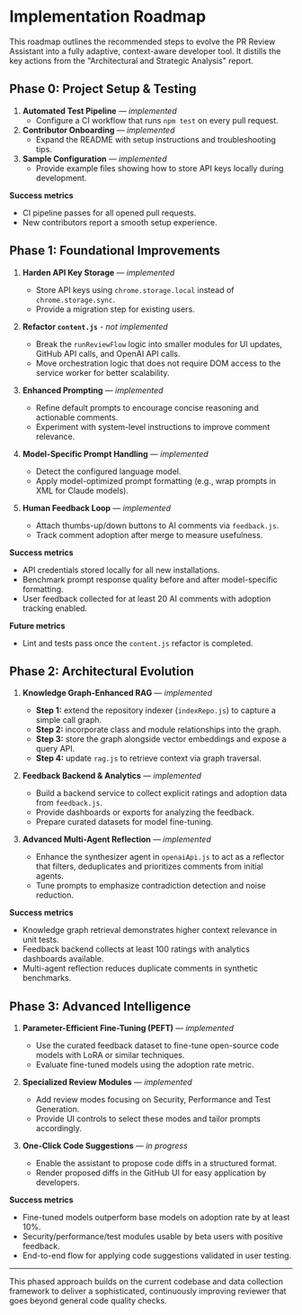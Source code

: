 # Implementation Roadmap

This roadmap outlines the recommended steps to evolve the PR Review Assistant into a fully adaptive, context-aware developer tool. It distills the key actions from the "Architectural and Strategic Analysis" report.

## Phase 0: Project Setup & Testing

1. **Automated Test Pipeline** — _implemented_
   - Configure a CI workflow that runs `npm test` on every pull request.
2. **Contributor Onboarding** — _implemented_
   - Expand the README with setup instructions and troubleshooting tips.
3. **Sample Configuration** — _implemented_
   - Provide example files showing how to store API keys locally during development.

**Success metrics**

- CI pipeline passes for all opened pull requests.
- New contributors report a smooth setup experience.

## Phase 1: Foundational Improvements

1. **Harden API Key Storage** — _implemented_
   - Store API keys using `chrome.storage.local` instead of `chrome.storage.sync`.
   - Provide a migration step for existing users.

2. **Refactor `content.js`** - _not implemented_
   - Break the `runReviewFlow` logic into smaller modules for UI updates, GitHub API calls, and OpenAI API calls.
   - Move orchestration logic that does not require DOM access to the service worker for better scalability.
3. **Enhanced Prompting** — _implemented_
   - Refine default prompts to encourage concise reasoning and actionable comments.
   - Experiment with system-level instructions to improve comment relevance.

4. **Model-Specific Prompt Handling** — _implemented_
   - Detect the configured language model.
   - Apply model-optimized prompt formatting (e.g., wrap prompts in XML for Claude models).

5. **Human Feedback Loop** — _implemented_
   - Attach thumbs-up/down buttons to AI comments via `feedback.js`.
   - Track comment adoption after merge to measure usefulness.

**Success metrics**

- API credentials stored locally for all new installations.
- Benchmark prompt response quality before and after model-specific formatting.
- User feedback collected for at least 20 AI comments with adoption tracking enabled.

**Future metrics**

- Lint and tests pass once the `content.js` refactor is completed.

## Phase 2: Architectural Evolution

1. **Knowledge Graph-Enhanced RAG** — _implemented_
   - **Step 1:** extend the repository indexer (`indexRepo.js`) to capture a simple call graph.
   - **Step 2:** incorporate class and module relationships into the graph.
   - **Step 3:** store the graph alongside vector embeddings and expose a query API.
   - **Step 4:** update `rag.js` to retrieve context via graph traversal.

2. **Feedback Backend & Analytics** — _implemented_
   - Build a backend service to collect explicit ratings and adoption data from `feedback.js`.
   - Provide dashboards or exports for analyzing the feedback.
   - Prepare curated datasets for model fine-tuning.

3. **Advanced Multi-Agent Reflection** — _implemented_
   - Enhance the synthesizer agent in `openaiApi.js` to act as a reflector that filters, deduplicates and prioritizes comments from initial agents.
   - Tune prompts to emphasize contradiction detection and noise reduction.

**Success metrics**

- Knowledge graph retrieval demonstrates higher context relevance in unit tests.
- Feedback backend collects at least 100 ratings with analytics dashboards available.
- Multi-agent reflection reduces duplicate comments in synthetic benchmarks.

## Phase 3: Advanced Intelligence

1. **Parameter-Efficient Fine-Tuning (PEFT)** — _implemented_
   - Use the curated feedback dataset to fine-tune open-source code models with LoRA or similar techniques.
   - Evaluate fine-tuned models using the adoption rate metric.

2. **Specialized Review Modules** — _implemented_
   - Add review modes focusing on Security, Performance and Test Generation.
   - Provide UI controls to select these modes and tailor prompts accordingly.

3. **One-Click Code Suggestions** — _in progress_
   - Enable the assistant to propose code diffs in a structured format.
   - Render proposed diffs in the GitHub UI for easy application by developers.

**Success metrics**

- Fine-tuned models outperform base models on adoption rate by at least 10%.
- Security/performance/test modules usable by beta users with positive feedback.
- End-to-end flow for applying code suggestions validated in user testing.

---

This phased approach builds on the current codebase and data collection framework to deliver a sophisticated, continuously improving reviewer that goes beyond general code quality checks.
